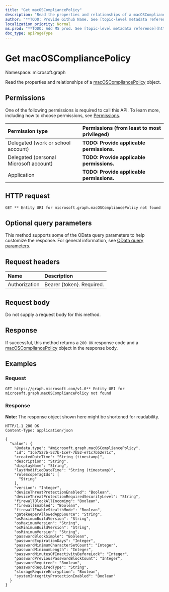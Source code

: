 ```yaml
---
title: "Get macOSCompliancePolicy"
description: "Read the properties and relationships of a macOSCompliancePolicy object."
author: "**TODO: Provide Github Name. See [topic-level metadata reference](https://msgo.azurewebsites.net/add/document/guidelines/metadata.html#topic-level-metadata)**"
localization_priority: Normal
ms.prod: "**TODO: Add MS prod. See [topic-level metadata reference](https://msgo.azurewebsites.net/add/document/guidelines/metadata.html#topic-level-metadata)**"
doc_type: apiPageType
---
```


# Get macOSCompliancePolicy
Namespace: microsoft.graph



Read the properties and relationships of a [macOSCompliancePolicy](../resources/macoscompliancepolicy.md) object.

## Permissions
One of the following permissions is required to call this API. To learn more, including how to choose permissions, see [Permissions](/graph/permissions-reference).

|Permission type|Permissions (from least to most privileged)|
|:---|:---|
|Delegated (work or school account)|**TODO: Provide applicable permissions.**|
|Delegated (personal Microsoft account)|**TODO: Provide applicable permissions.**|
|Application|**TODO: Provide applicable permissions.**|

## HTTP request

<!-- {
  "blockType": "ignored"
}
-->
``` http
GET ** Entity URI for microsoft.graph.macOSCompliancePolicy not found
```

## Optional query parameters
This method supports some of the OData query parameters to help customize the response. For general information, see [OData query parameters](/graph/query-parameters).

## Request headers
|Name|Description|
|:---|:---|
|Authorization|Bearer {token}. Required.|

## Request body
Do not supply a request body for this method.

## Response

If successful, this method returns a `200 OK` response code and a [macOSCompliancePolicy](../resources/macoscompliancepolicy.md) object in the response body.

## Examples

### Request
<!-- {
  "blockType": "request",
  "name": "get_macoscompliancepolicy"
}
-->
``` http
GET https://graph.microsoft.com/v1.0** Entity URI for microsoft.graph.macOSCompliancePolicy not found
```


### Response
**Note:** The response object shown here might be shortened for readability.
<!-- {
  "blockType": "response",
  "truncated": true,
  "@odata.type": "microsoft.graph.macOSCompliancePolicy"
}
-->
``` http
HTTP/1.1 200 OK
Content-Type: application/json

{
  "value": {
    "@odata.type": "#microsoft.graph.macOSCompliancePolicy",
    "id": "1ce7527b-527b-1ce7-7b52-e71c7b52e71c",
    "createdDateTime": "String (timestamp)",
    "description": "String",
    "displayName": "String",
    "lastModifiedDateTime": "String (timestamp)",
    "roleScopeTagIds": [
      "String"
    ],
    "version": "Integer",
    "deviceThreatProtectionEnabled": "Boolean",
    "deviceThreatProtectionRequiredSecurityLevel": "String",
    "firewallBlockAllIncoming": "Boolean",
    "firewallEnabled": "Boolean",
    "firewallEnableStealthMode": "Boolean",
    "gatekeeperAllowedAppSource": "String",
    "osMaximumBuildVersion": "String",
    "osMaximumVersion": "String",
    "osMinimumBuildVersion": "String",
    "osMinimumVersion": "String",
    "passwordBlockSimple": "Boolean",
    "passwordExpirationDays": "Integer",
    "passwordMinimumCharacterSetCount": "Integer",
    "passwordMinimumLength": "Integer",
    "passwordMinutesOfInactivityBeforeLock": "Integer",
    "passwordPreviousPasswordBlockCount": "Integer",
    "passwordRequired": "Boolean",
    "passwordRequiredType": "String",
    "storageRequireEncryption": "Boolean",
    "systemIntegrityProtectionEnabled": "Boolean"
  }
}
```


